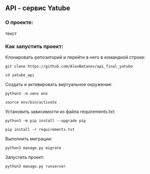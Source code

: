 ## API - сервис Yatube

### О проекте:

текст

### Как запустить проект:

Клонировать репозиторий и перейти в него в командной строке:

```
git clone https://github.com/AlexBatanov/api_final_yatube
```

```
cd yatube_api
```

Cоздать и активировать виртуальное окружение:

```
python3 -m venv env
```

```
source env/bin/activate
```

Установить зависимости из файла requirements.txt:

```
python3 -m pip install --upgrade pip
```

```
pip install -r requirements.txt
```

Выполнить миграции:

```
python3 manage.py migrate
```

Запустить проект:

```
python3 manage.py runserver
```
